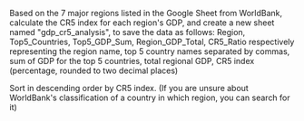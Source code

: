 Based on the 7 major regions listed in the Google Sheet from WorldBank, calculate the CR5 index for each region's GDP, and create a new sheet named "gdp_cr5_analysis", to save the data as follows: Region, Top5_Countries, Top5_GDP_Sum, Region_GDP_Total, CR5_Ratio respectively representing the region name, top 5 country names separated by commas, sum of GDP for the top 5 countries, total regional GDP, CR5 index (percentage, rounded to two decimal places)

Sort in descending order by CR5 index. (If you are unsure about WorldBank's classification of a country in which region, you can search for it)